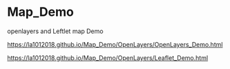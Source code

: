 # Map_Demo
openlayers and Leftlet map Demo

https://la1012018.github.io/Map_Demo/OpenLayers/OpenLayers_Demo.html

https://la1012018.github.io/Map_Demo/OpenLayers/Leaflet_Demo.html
